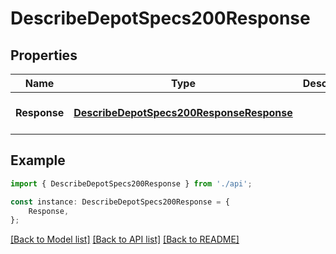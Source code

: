 # DescribeDepotSpecs200Response


## Properties

Name | Type | Description | Notes
------------ | ------------- | ------------- | -------------
**Response** | [**DescribeDepotSpecs200ResponseResponse**](DescribeDepotSpecs200ResponseResponse.md) |  | [optional] [default to undefined]

## Example

```typescript
import { DescribeDepotSpecs200Response } from './api';

const instance: DescribeDepotSpecs200Response = {
    Response,
};
```

[[Back to Model list]](../README.md#documentation-for-models) [[Back to API list]](../README.md#documentation-for-api-endpoints) [[Back to README]](../README.md)
